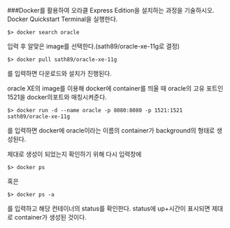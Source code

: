 ###Docker를 활용하여 오라클 Express Edition을 설치하는 과정을 기술하시오.
Docker Quickstart Terminal을 실행한다.  
```
$> docker search oracle
```
입력 후 알맞은 image를 선택한다.(sath89/oracle-xe-11g로 결정)  
```
$> docker pull sath89/oracle-xe-11g
```
를 입력하면 다운로드와 설치가 진행된다.  
  
oracle XE의 image를 이용해 docker에 container를 띄울 때 oracle의 고유 포트인 1521을 docker의포트와 매칭시켜준다.
```
$> docker run -d --name oracle -p 8080:8080 -p 1521:1521 sath89/oracle-xe-11g
```
를 입력하면 docker에 oracle이라는 이름의 container가 background의 형태로 생성된다.  
  
제대로 생성이 되었는지 확인하기 위해 다시 입력창에  
```
$> docker ps
```
혹은
```
$> docker ps -a
```
를 입력하고 해당 컨테이너의 status를 확인한다. status에 up+시간이 표시되면 제대로 container가 생성된 것이다.
